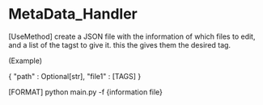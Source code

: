 # MetaData_Handler

[UseMethod] create a JSON file with the information of which files to edit, and a list of the tagst to give it. this the gives them the desired tag.

(Example)

{
 "path" : Optional[str],
 "file1" : [TAGS]
}

[FORMAT] python main.py -f {information file}

